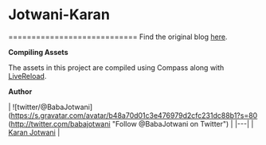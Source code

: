 # Jotwani-Karan

============================
Find the original blog [here](http://jotwanikaran.blogspot.in/).


__Compiling Assets__

The assets in this project are compiled using Compass along with [LiveReload](http://livereload.com/). 


__Author__

| ![twitter/@BabaJotwani](https://s.gravatar.com/avatar/b48a70d01c3e476979d2cfc231dc88b1?s=80
(http://twitter.com/babajotwani "Follow @BabaJotwani on Twitter") |
|---|
| [Karan Jotwani](http://@BabaJotwani.org) |
